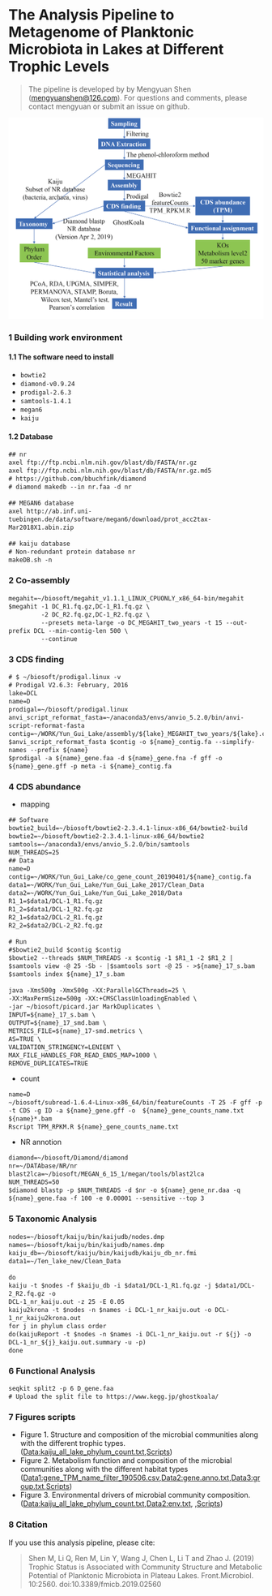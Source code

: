 # The Analysis Pipeline to Metagenome of Planktonic Microbiota in Lakes at Different Trophic Levels

> The pipeline is developed by  by Mengyuan Shen ([mengyuanshen@126.com](mailto:mengyuanshen@126.com)). For questions and comments, please contact mengyuan or submit an issue on github.



![An overview of analysis pipeline to metagenome](Datasets/An_overview_of_analysis_pipeline_to_metagenome.png)

### 1 Building work environment

#### 1.1 The software need to install

- `bowtie2`
- `diamond-v0.9.24`
- `prodigal-2.6.3`
- `samtools-1.4.1`
- `megan6`
- `kaiju`

#### 1.2 Database

```shell
## nr
axel ftp://ftp.ncbi.nlm.nih.gov/blast/db/FASTA/nr.gz
axel ftp://ftp.ncbi.nlm.nih.gov/blast/db/FASTA/nr.gz.md5
# https://github.com/bbuchfink/diamond
# diamond makedb --in nr.faa -d nr

## MEGAN6 database
axel http://ab.inf.uni-tuebingen.de/data/software/megan6/download/prot_acc2tax-Mar2018X1.abin.zip

## kaiju database
# Non-redundant protein database nr
makeDB.sh -n 
```
### 2 Co-assembly

```shell
megahit=~/biosoft/megahit_v1.1.1_LINUX_CPUONLY_x86_64-bin/megahit
$megahit -1 DC_R1.fq.gz,DC-1_R1.fq.gz \
		 -2 DC_R2.fq.gz,DC-1_R2.fq.gz \
         --presets meta-large -o DC_MEGAHIT_two_years -t 15 --out-prefix DCL --min-contig-len 500 \
         --continue
```
### 3 CDS finding
```shell
# $ ~/biosoft/prodigal.linux -v
# Prodigal V2.6.3: February, 2016
lake=DCL
name=D
prodigal=~/biosoft/prodigal.linux
anvi_script_reformat_fasta=~/anaconda3/envs/anvio_5.2.0/bin/anvi-script-reformat-fasta
contig=~/WORK/Yun_Gui_Lake/assembly/${lake}_MEGAHIT_two_years/${lake}.contigs.fa
$anvi_script_reformat_fasta $contig -o ${name}_contig.fa --simplify-names --prefix ${name}
$prodigal -a ${name}_gene.faa -d ${name}_gene.fna -f gff -o ${name}_gene.gff -p meta -i ${name}_contig.fa
```
### 4 CDS abundance 
- mapping
```shell
## Software
bowtie2_build=~/biosoft/bowtie2-2.3.4.1-linux-x86_64/bowtie2-build
bowtie2=~/biosoft/bowtie2-2.3.4.1-linux-x86_64/bowtie2
samtools=~/anaconda3/envs/anvio_5.2.0/bin/samtools
NUM_THREADS=25
## Data
name=D
contig=~/WORK/Yun_Gui_Lake/co_gene_count_20190401/${name}_contig.fa
data1=~/WORK/Yun_Gui_Lake/Yun_Gui_Lake_2017/Clean_Data
data2=~/WORK/Yun_Gui_Lake/Yun_Gui_Lake_2018/Data
R1_1=$data1/DCL-1_R1.fq.gz
R1_2=$data1/DCL-1_R2.fq.gz
R2_1=$data2/DCL-2_R1.fq.gz
R2_2=$data2/DCL-2_R2.fq.gz

# Run
#$bowtie2_build $contig $contig
$bowtie2 --threads $NUM_THREADS -x $contig -1 $R1_1 -2 $R1_2 | $samtools view -@ 25 -Sb - |$samtools sort -@ 25 - >${name}_17_s.bam
$samtools index ${name}_17_s.bam

java -Xms500g -Xmx500g -XX:ParallelGCThreads=25 \
-XX:MaxPermSize=500g -XX:+CMSClassUnloadingEnabled \
-jar ~/biosoft/picard.jar MarkDuplicates \
INPUT=${name}_17_s.bam \
OUTPUT=${name}_17_smd.bam \
METRICS_FILE=${name}_17-smd.metrics \
AS=TRUE \
VALIDATION_STRINGENCY=LENIENT \
MAX_FILE_HANDLES_FOR_READ_ENDS_MAP=1000 \
REMOVE_DUPLICATES=TRUE
```

- count

```shell
name=D
~/biosoft/subread-1.6.4-Linux-x86_64/bin/featureCounts -T 25 -F gff -p -t CDS -g ID -a ${name}_gene.gff -o  ${name}_gene_counts_name.txt ${name}*.bam
Rscript TPM_RPKM.R ${name}_gene_counts_name.txt
```

- NR annotion
```shell
diamond=~/biosoft/Diamond/diamond
nr=~/DATAbase/NR/nr
blast2lca=~/biosoft/MEGAN_6_15_1/megan/tools/blast2lca
NUM_THREADS=50
$diamond blastp -p $NUM_THREADS -d $nr -o ${name}_gene_nr.daa -q ${name}_gene.faa -f 100 -e 0.00001 --sensitive --top 3
```

### 5 Taxonomic Analysis

```shell
nodes=~/biosoft/kaiju/bin/kaijudb/nodes.dmp
names=~/biosoft/kaiju/bin/kaijudb/names.dmp
kaiju_db=~/biosoft/kaiju/bin/kaijudb/kaiju_db_nr.fmi
data1=~/Ten_lake_new/Clean_Data

do
kaiju -t $nodes -f $kaiju_db -i $data1/DCL-1_R1.fq.gz -j $data1/DCL-2_R2.fq.gz -o
DCL-1_nr_kaiju.out -z 25 -E 0.05
kaiju2krona -t $nodes -n $names -i DCL-1_nr_kaiju.out -o DCL-1_nr_kaiju2krona.out
for j in phylum class order
do(kaijuReport -t $nodes -n $names -i DCL-1_nr_kaiju.out -r ${j} -o
DCL-1_nr_${j}_kaiju.out.summary -u -p)
done
```

### 6 Functional Analysis
```shell
seqkit split2 -p 6 D_gene.faa
# Upload the split file to https://www.kegg.jp/ghostkoala/
```

### 7 Figures  scripts

- Figure 1. Structure and composition of the microbial communities along with the different trophic types. ([Data:kaiju_all_lake_phylum_count.txt](https://raw.githubusercontent.com/shenmengyuan/Yun-Gui_plateau_lake/master/Datasets/kaiju_all_lake_phylum_count.txt),[Scripts](https://raw.githubusercontent.com/shenmengyuan/Yun-Gui_plateau_lake/master/Scripts/Figure_1.R))
- Figure 2. Metabolism function and composition of the microbial communities along with the different habitat types ([Data1:gene_TPM_name_filter_190506.csv](https://raw.githubusercontent.com/shenmengyuan/Yun-Gui_plateau_lake/master/Datasets/gene_TPM_name_filter_190506.csv),[Data2:gene.anno.txt](https://raw.githubusercontent.com/shenmengyuan/Yun-Gui_plateau_lake/master/Datasets/gene.anno.txt),[Data3:group.txt](https://raw.githubusercontent.com/shenmengyuan/Yun-Gui_plateau_lake/master/Datasets/group.txt),[Scripts](https://raw.githubusercontent.com/shenmengyuan/Yun-Gui_plateau_lake/master/Scripts/Figure_2.R))
- Figure 3. Environmental drivers of microbial community composition.  ([Data:kaiju_all_lake_phylum_count.txt](https://raw.githubusercontent.com/shenmengyuan/Yun-Gui_plateau_lake/master/Datasets/kaiju_all_lake_phylum_count.txt),[Data2:env.txt](https://raw.githubusercontent.com/shenmengyuan/Yun-Gui_plateau_lake/master/Datasets/env.txt), ,[Scripts](https://raw.githubusercontent.com/shenmengyuan/Yun-Gui_plateau_lake/master/Scripts/Figure_3.R))

### 8 Citation

If you use this analysis pipeline, please cite:

> Shen M, Li Q, Ren M, Lin Y, Wang J, Chen L, Li T and Zhao J. (2019) Trophic Status is Associated with Community Structure and Metabolic Potential of Planktonic Microbiota in Plateau Lakes. Front.Microbiol. 10:2560. doi:10.3389/fmicb.2019.02560

